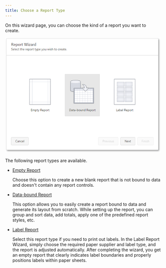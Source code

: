 ```yaml
---
title: Choose a Report Type
---
```

On this wizard page, you can choose the kind of a report you want to create.

![web-designer-wizard-choose-report-type](../../../../images/Img125723.png)

The following report types are available.
* [Empty Report](../../../../../interface-elements-for-web/articles/report-designer/wizards/report-wizard/empty-report.md)
	
	Choose this option to create a new blank report that is not bound to data and doesn't contain any report controls.
* [Data-bound Report](../../../../../interface-elements-for-web/articles/report-designer/wizards/report-wizard/data-bound-report.md)
	
	This option allows you to easily create a report bound to data and generate its layout from scratch. While setting up the report, you can group and sort data, add totals, apply one of the predefined report styles, etc.
* [Label Report](../../../../../interface-elements-for-web/articles/report-designer/wizards/report-wizard/label-report.md)
	
	Select this report type if you need to print out labels. In the Label Report Wizard, simply choose the required paper supplier and label type, and the report is adjusted automatically. After completing the wizard, you get an empty report that clearly indicates label boundaries and properly positions labels within paper sheets.